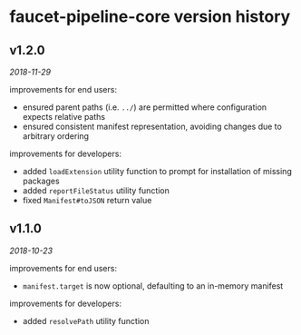 faucet-pipeline-core version history
====================================


v1.2.0
------

_2018-11-29_

improvements for end users:

* ensured parent paths (i.e. `../`) are permitted where configuration expects
  relative paths
* ensured consistent manifest representation, avoiding changes due to arbitrary
  ordering

improvements for developers:

* added `loadExtension` utility function to prompt for installation of missing
  packages
* added `reportFileStatus` utility function
* fixed `Manifest#toJSON` return value


v1.1.0
------

_2018-10-23_

improvements for end users:

* `manifest.target` is now optional, defaulting to an in-memory manifest

improvements for developers:

* added `resolvePath` utility function
